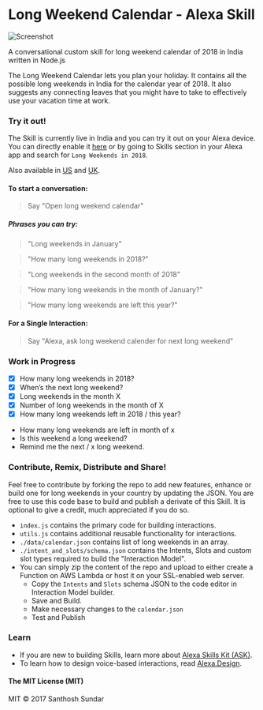 # Long Weekend Calendar - Alexa Skill

![Screenshot](https://image.ibb.co/e9XLsG/alexa_long_weekend_calendar_banner_min.gif)

A conversational custom skill for long weekend calendar of 2018 in India written in Node.js

The Long Weekend Calendar lets you plan your holiday. It contains all the possible long weekends in India for the calendar year of 2018. It also suggests any connecting leaves that you might have to take to effectively use your vacation time at work.

### Try it out!

The Skill is currently live in India and you can try it out on your Alexa device. You can directly enable it [here](https://alexa.amazon.in/spa/index.html#skills/dp/B078MYWN3S/?ref=skill_dsk_skb_sr_0) or by going to Skills section in your Alexa app and search for ```Long Weekends in 2018```.

Also available in [US](https://www.amazon.com/dp/B078MYWN3S/ref=sr_1_1?s=digital-skills&ie=UTF8&qid=1514442155&sr=1-1&keywords=long+weekend) and [UK](https://www.amazon.co.uk/dp/B078MYWN3S/ref=sr_1_1?s=digital-skills&ie=UTF8&qid=1514442297&sr=1-1&keywords=long+weekend).

#### To start a conversation:

> Say "Open long weekend calendar"

##### Phrases you can try:

> "Long weekends in January"

> "How many long weekends in 2018?"

> "Long weekends in the second month of 2018"

> "How many long weekends in the month of January?"

> "How many long weekends are left this year?"

#### For a Single Interaction:

> Say "Alexa, ask long weekend calender for next long weekend"

### Work in Progress 

- [x] How many long weekends in 2018?
- [x] When’s the next long weekend?
- [x] Long weekends in the month X
- [x] Number of long weekends in the month of X
- [x] How many long weekends left in 2018 / this year?
- How many long weekends are left in month of x
- Is this weekend a long weekend?
- Remind me the next / x long weekend.

### Contribute, Remix, Distribute and Share!
Feel free to contribute by forking the repo to add new features, enhance or build one for long weekends in your country by updating the JSON. You are free to use this code base to build and publish a derivate of this Skill. It is optional to give a credit, much appreciated if you do so.

- ```index.js``` contains the primary code for building interactions.
- ```utils.js``` contains additional reusable functionality for interactions.
- ```./data/calendar.json``` contains list of long weekends in an array.
- ```./intent_and_slots/schema.json``` contains the Intents, Slots and custom slot types required to build the "Interaction Model".
- You can simply zip the content of the repo and upload to either create a Function on AWS Lambda or host it on your SSL-enabled web server.
  - Copy the ```Intents``` and ```Slots``` schema JSON to the code editor in Interaction Model builder.
  - Save and Build.
  - Make necessary changes to the ```calendar.json```
  - Test and Publish

### Learn

- If you are new to building Skills, learn more about [Alexa Skills Kit (ASK)](https://developer.amazon.com/alexa-skills-kit).
- To learn how to design voice-based interactions, read [Alexa.Design](https://developer.amazon.com/alexa).

#### The MIT License (MIT)
MIT © 2017 Santhosh Sundar
